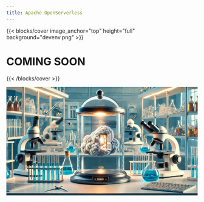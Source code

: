 ```yaml
---
title: Apache OpenServerless
---
```


{{< blocks/cover image_anchor="top" height="full" background="devenv.png" >}}
# COMING SOON 
{{< /blocks/cover >}}

![background](devenv.png)
